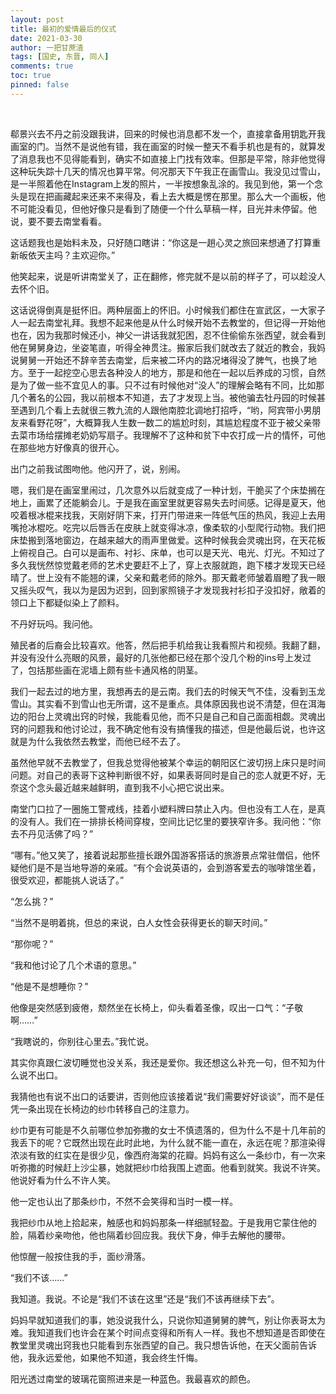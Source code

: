 ```yaml
---
layout: post
title: 最初的爱情最后的仪式
date: 2021-03-30
author: 一把甘蔗渣
tags: [国史, 东晋, 同人]
comments: true
toc: true
pinned: false
---
```


<br/>

郗景兴去不丹之前没跟我讲，回来的时候也消息都不发一个，直接拿备用钥匙开我画室的门。当然不是说他有错，我在画室的时候一整天不看手机也是有的，就算发了消息我也不见得能看到，确实不如直接上门找有效率。但那是平常，除非他觉得这种玩失踪十几天的情况也算平常。何况那天下午我正在画雪山。我没见过雪山，是一半照着他在Instagram上发的照片，一半按想象乱涂的。我见到他，第一个念头是现在把画藏起来还来不来得及，看上去大概是愣在那里。那么大一个画板，他不可能没看见，但他好像只是看到了随便一个什么草稿一样，目光并未停留。他说，要不要去南堂看看。

这话题我也是始料未及，只好随口瞎讲：“你这是一趟心灵之旅回来想通了打算重新皈依天主吗？主欢迎你。”

他笑起来，说是听讲南堂关了，正在翻修，修完就不是以前的样子了，可以趁没人去怀个旧。

这话说得倒真是挺怀旧。两种层面上的怀旧。小时候我们都住在宣武区，一大家子人一起去南堂礼拜。我想不起来他是从什么时候开始不去教堂的，但记得一开始他也在，因为我那时候还小，神父一讲话我就犯困，忍不住偷偷东张西望，就会看到他在舅舅身边，坐姿笔直，听得全神贯注。搬家后我们就改去了就近的教会，我妈说舅舅一开始还不辞辛苦去南堂，后来被二环内的路况堵得没了脾气，也换了地方。至于一起挖空心思去各种没人的地方，那是和他在一起以后养成的习惯，自然是为了做一些不宜见人的事。只不过有时候他对“没人”的理解会略有不同，比如那几个著名的公园，我以前根本不知道，去了才发现上当。被他骗去牡丹园的时候甚至遇到几个看上去就很三教九流的人跟他南腔北调地打招呼，“哟，阿宾带小男朋友来看野花呀”，大概算我人生数一数二的尴尬时刻，其尴尬程度不亚于被父亲带去菜市场给摆摊老奶奶写扇子。我理解不了这种和贫下中农打成一片的情怀，可他在那些地方好像真的很开心。

出门之前我试图吻他。他闪开了，说，别闹。

嗯，我们是在画室里闹过，几次意外以后就变成了一种计划，干脆买了个床垫搁在地上，画累了还能躺会儿。于是我在画室里就更容易失去时间感。记得是夏天，他咬着根冰棍来找我，天刚好阴下来，打开门带进来一阵低气压的热风，我迎上去用嘴抢冰棍吃。吃完以后唇舌在皮肤上就变得冰凉，像柔软的小型爬行动物。我们把床垫搬到落地窗边，在越来越大的雨声里做爱。这种时候我会灵魂出窍，在天花板上俯视自己。白可以是画布、衬衫、床单，也可以是天光、电光、灯光。不知过了多久我恍然惊觉戴老师的艺术史要赶不上了，穿上衣服就跑，跑下楼才发现天已经晴了。世上没有不能翘的课，父亲和戴老师的除外。那天戴老师皱着眉瞪了我一眼又摇头叹气，我以为是因为迟到，回到家照镜子才发现我衬衫扣子没扣好，敞着的领口上下都疑似染上了颜料。

不丹好玩吗。我问他。

殖民者的后裔会比较喜欢。他答，然后把手机给我让我看照片和视频。我翻了翻，并没有没什么亮眼的风景，最好的几张他都已经在那个没几个粉的ins号上发过了，包括那些画在泥墙上颇有些卡通风格的阴茎。

我们一起去过的地方里，我想再去的是云南。我们去的时候天气不佳，没看到玉龙雪山。其实看不到雪山也无所谓，这不是重点。具体原因我也说不清楚，但在洱海边的阳台上灵魂出窍的时候，我能看见他，而不只是自己和自己面面相觑。灵魂出窍的问题我和他讨论过，我不确定他有没有搞懂我的描述，但是他最后说，也许这就是为什么我依然去教堂，而他已经不去了。

虽然他早就不去教堂了，但我总觉得他被某个幸运的朝阳区仁波切拐上床只是时间问题。对自己的表哥下这种判断很不好，如果表哥同时是自己的恋人就更不好，无奈这个念头最近越来越鲜明，直到我不小心把它说出来。

南堂门口拉了一圈施工警戒线，挂着小塑料牌曰禁止入内。但也没有工人在，是真的没有人。我们在一排排长椅间穿梭，空间比记忆里的要狭窄许多。我问他：“你去不丹见活佛了吗？”

“哪有。”他又笑了，接着说起那些擅长跟外国游客搭话的旅游景点常驻僧侣，他怀疑他们是不是当地导游的亲戚。“有个会说英语的，会到游客爱去的咖啡馆坐着，很受欢迎，都能挑人说话了。”

“怎么挑？”

“当然不是明着挑，但总的来说，白人女性会获得更长的聊天时间。”

“那你呢？”

“我和他讨论了几个术语的意思。”

“他是不是想睡你？”

他像是突然感到疲倦，颓然坐在长椅上，仰头看着圣像，叹出一口气：“子敬啊……”

“我瞎说的，你别往心里去。”我忙说。

其实你真跟仁波切睡觉也没关系，我还是爱你。我还想这么补充一句，但不知为什么说不出口。

我猜他也有说不出口的话要讲，否则他应该接着说“我们需要好好谈谈”，而不是任凭一条出现在长椅边的纱巾转移自己的注意力。

纱巾更有可能是不久前哪位参加弥撒的女士不慎遗落的，但为什么不是十几年前的我丢下的呢？它既然出现在此时此地，为什么就不能一直在，永远在呢？那渲染得浓淡有致的红实在是很少见，像西府海棠的花瓣。妈妈有这么一条纱巾，有一次来听弥撒的时候赶上沙尘暴，她就把纱巾给我围上遮面。他看到就笑。我说不许笑。他说好看为什么不许人笑。

他一定也认出了那条纱巾，不然不会笑得和当时一模一样。

我把纱巾从地上拾起来，触感也和妈妈那条一样细腻轻盈。于是我用它蒙住他的脸，隔着纱亲吻他，他也隔着纱回应我。我伏下身，伸手去解他的腰带。

他惊醒一般按住我的手，面纱滑落。

“我们不该……”

我知道。我说。不论是“我们不该在这里”还是“我们不该再继续下去”。

妈妈早就知道我们的事，她没说我什么，只说你知道舅舅的脾气，别让你表哥太为难。我知道我们也许会在某个时间点变得和所有人一样。我也不想知道是否即使在教堂里灵魂出窍我也只能看到东张西望的自己。我只想告诉他，在天父面前告诉他，我永远爱他，如果他不知道，我会终生忏悔。

阳光透过南堂的玻璃花窗照进来是一种蓝色。我最喜欢的颜色。


<br/>
